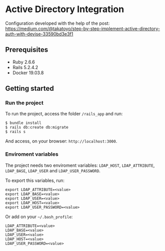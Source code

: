 # Active Directory Integration

Configuration developed with the help of the post: https://medium.com/@takatoyo/step-by-step-implement-active-directory-auth-with-devise-33590bd3e3f1

## Prerequisites

- Ruby 2.6.6
- Rails 5.2.4.2
- Docker 19.03.8

## Getting started

### Run the project

To run the project, access the folder `/rails_app` and run:

```
$ bundle install
$ rails db:create db:migrate
$ rails s
```

And access, on your browser: `http://localhost:3000`.

### Enviroment variables

The project needs two enviroment variables: `LDAP_HOST`, `LDAP_ATTRIBUTE`, `LDAP_BASE`, `LDAP_USER` and `LDAP_USER_PASSWORD`.

To export this variables, run:

```
export LDAP_ATTRIBUTE=<value>
export LDAP_BASE=<value>
export LDAP_USER=<value>
export LDAP_HOST=<value>
export LDAP_USER_PASSWORD=<value>
```

Or add on your `~/.bash_profile`:

```
LDAP_ATTRIBUTE=<value>
LDAP_BASE=<value>
LDAP_USER=<value>
LDAP_HOST=<value>
LDAP_USER_PASSWORD=<value>
```
